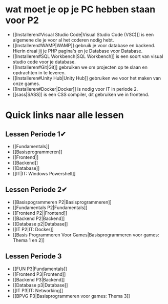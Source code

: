 # wat moet je op je PC hebben staan voor P2
- [[Installeren#Visual Studio Code|Visual Studio Code (VSC)]] is een algemene die je voor al het coderen nodig hebt.
- [[Installeren#WAMP|WAMP]] gebruik je voor database en backend. Hierin draai jij je PHP pagina's en je Database voor Database.
- [[Installeren#SQL Workbench|SQL Workbench]] is een soort van visual studio code voor je database. 
- [[Installeren#Git|Git]] gebruiken we om projecten op te slaan en opdrachten in te leveren.
- [[Installeren#Unity Hub|Unity Hub]] gebruiken we voor het maken van onze games. 
- [[Installeren#Docker|Docker]] is nodig voor IT in periode 2.
- [[sass|SASS]] is een CSS compiler, dit gebruiken we in frontend.


# Quick links naar alle lessen
## Lessen Periode 1✔
- [[Fundamentals]]
- [[Basisprogrammeren]]
- [[Frontend]]
- [[Backend]]
- [[Database]]
- [[IT|IT: Windows Powershell]]
## Lessen Periode 2✔
- [[Basispogrammeren P2|Basisprogrammeren]]
- [[Fundamentals P2|Fundamentals]]
- [[Frontend P2||Frontend]]
- [[Backend P2|Backend]]
- [[Database p2|Database]]
- [[IT P2|IT: Docker]]
- [[Basis Programmeren Voor Games|Basisprogrammeren voor games: Thema 1 en 2]]
## Lessen Periode 3
- [[FUN P3|Fundamentals]]
- [[Frontend P3|Frontend]]
- [[Backend P3|Backend]]
- [[Database p3|Database]]
- [[IT P3|IT: Networking]]
- [[BPVG P3|Basisprogrammeren voor games: Thema 3]]